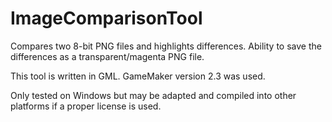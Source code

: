 # ImageComparisonTool
Compares two 8-bit PNG files and highlights differences. Ability to save the differences as a transparent/magenta PNG file.

This tool is written in GML. GameMaker version 2.3 was used.

Only tested on Windows but may be adapted and compiled into other platforms if a proper license is used.
